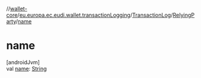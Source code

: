 //[wallet-core](../../../../index.md)/[eu.europa.ec.eudi.wallet.transactionLogging](../../index.md)/[TransactionLog](../index.md)/[RelyingParty](index.md)/[name](name.md)

# name

[androidJvm]\
val [name](name.md): [String](https://kotlinlang.org/api/latest/jvm/stdlib/kotlin-stdlib/kotlin/-string/index.html)

